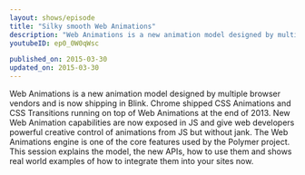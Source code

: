 ```yaml
---
layout: shows/episode
title: "Silky smooth Web Animations"
description: "Web Animations is a new animation model designed by multiple browser vendors and is now shipping in Blink. Chrome shipped CSS Animations and CSS Transitions running on top of Web Animations at the end of 2013. New Web Animation capabilities are now exposed in JS and give web developers powerful creative control of animations from JS but without jank. The Web Animations engine is one of the core features used by the Polymer project. This session explains the model, the new APIs, how to use them and shows real world examples of how to integrate them into your sites now."
youtubeID: ep0_0W0qWsc

published_on: 2015-03-30
updated_on: 2015-03-30
---
```


Web Animations is a new animation model designed by multiple browser vendors and is now shipping in Blink. Chrome shipped CSS Animations and CSS Transitions running on top of Web Animations at the end of 2013. New Web Animation capabilities are now exposed in JS and give web developers powerful creative control of animations from JS but without jank. The Web Animations engine is one of the core features used by the Polymer project. This session explains the model, the new APIs, how to use them and shows real world examples of how to integrate them into your sites now.
